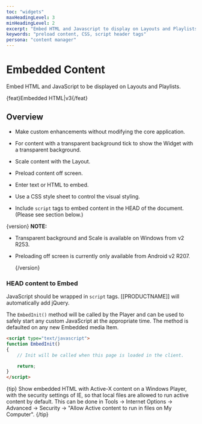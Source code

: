 ```yaml
---
toc: "widgets"
maxHeadingLevel: 3
minHeadingLevel: 2
excerpt: "Embed HTML and Javascript to display on Layouts and Playlists"
keywords: "preload content, CSS, script header tags"
persona: "content manager"
---
```


# Embedded Content

Embed HTML and JavaScript to be displayed on Layouts and Playlists. 

{feat}Embedded HTML|v3{/feat}

## Overview

- Make custom enhancements without modifying the core application.
- For content with a transparent background tick to show the Widget with a transparent background.
- Scale content with the Layout.
- Preload content off screen.

- Enter text or HTML to embed.
- Use a CSS style sheet to control the visual styling.
- Include `script` tags to embed content in the HEAD of the document. (Please see section below.)

{version}
**NOTE:** 

- Transparent background and Scale is available on Windows from v2 R253.

- Preloading off screen is currently only available from Android v2 R207.

  {/version}

### HEAD content to Embed

JavaScript should be wrapped in `script` tags. [[PRODUCTNAME]] will automatically add jQuery.

The `EmbedInit()` method will be called by the Player and can be used to safely start any custom JavaScript at the appropriate time. The method is defaulted on any new Embedded media Item.

```html
<script type="text/javascript">
function EmbedInit()
{
    // Init will be called when this page is loaded in the client.

    return;
}
</script>
```

{tip}
Show embedded HTML with Active-X content on a Windows Player, with the security settings of IE, so that local files are allowed to run active content by default. This can be done in Tools -> Internet Options -> Advanced -> Security -> "Allow Active content to run in files on My Computer".
{/tip}

